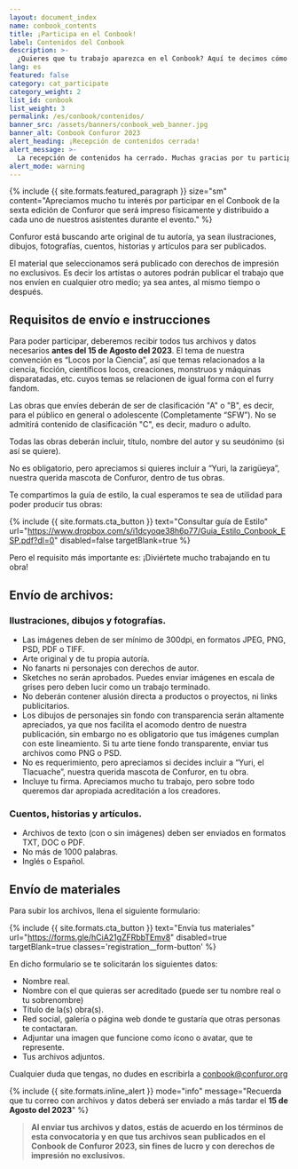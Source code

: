 ```yaml
---
layout: document_index
name: conbook_contents
title: ¡Participa en el Conbook!
label: Contenidos del Conbook
description: >-
  ¿Quieres que tu trabajo aparezca en el Conbook? Aquí te decimos cómo participar.
lang: es
featured: false
category: cat_participate
category_weight: 2
list_id: conbook
list_weight: 3
permalink: /es/conbook/contenidos/
banner_src: /assets/banners/conbook_web_banner.jpg
banner_alt: Conbook Confuror 2023
alert_heading: ¡Recepción de contenidos cerrada!
alert_message: >-
  La recepción de contenidos ha cerrado. Muchas gracias por tu participación y/o interés.
alert_mode: warning
---
```


{%
  include {{ site.formats.featured_paragraph }}
  size="sm"
  content="Apreciamos mucho tu interés por participar en el Conbook de la sexta edición de Confuror que será impreso físicamente y distribuido a cada uno de nuestros asistentes durante el evento."
%}

Confuror está buscando arte original de tu autoría, ya sean ilustraciones, dibujos, fotografías, cuentos, historias y artículos para ser publicados.

El material que seleccionamos será publicado con derechos de impresión no exclusivos. Es decir los artistas o autores podrán publicar el trabajo que nos envíen en cualquier otro medio; ya sea antes, al mismo tiempo o después.

## Requisitos de envío e instrucciones

Para poder participar, deberemos recibir todos tus archivos y datos necesarios **antes del 15 de Agosto del 2023**. El tema de nuestra convención es “Locos por la Ciencia”, así que temas relacionados a la ciencia,  ficción, científicos locos, creaciones, monstruos y máquinas disparatadas, etc. cuyos temas se relacionen de igual forma con el furry fandom.

Las obras que envíes deberán de ser de clasificación "A" o "B", es decir, para el público en general o adolescente (Completamente “SFW”). No se admitirá contenido de clasificación "C", es decir, maduro o adulto.

Todas las obras deberán incluir, título, nombre del autor y su seudónimo (si así se quiere).

No es obligatorio, pero apreciamos si quieres incluir a “Yuri, la zarigüeya”, nuestra querida mascota de Confuror, dentro de tus obras.

Te compartimos la guía de estilo, la cual esperamos te sea de utilidad para poder producir tus obras:

{%
  include {{ site.formats.cta_button }}
  text="Consultar guía de Estilo"
  url="https://www.dropbox.com/s/i1dcyoqe38h6p77/Guia_Estilo_Conbook_ESP.pdf?dl=0"
  disabled=false
  targetBlank=true
%}

Pero el requisito más importante es: ¡Diviértete mucho trabajando en tu obra!

## Envío de archivos:

### Ilustraciones, dibujos y fotografías.

- Las imágenes deben de ser mínimo de 300dpi, en formatos JPEG, PNG, PSD, PDF o TIFF.
- Arte original y de tu propia autoría.
- No fanarts ni personajes con derechos de autor.
- Sketches no serán aprobados. Puedes enviar imágenes en escala de grises pero deben lucir como un trabajo terminado.
- No deberán contener alusión directa a productos o proyectos, ni links publicitarios.
- Los dibujos de personajes sin fondo con transparencia serán altamente apreciados, ya que nos facilita el acomodo dentro de nuestra publicación, sin embargo no es obligatorio que tus imágenes cumplan con este lineamiento. Si tu arte tiene fondo transparente, enviar tus archivos como PNG o PSD.
- No es requerimiento, pero apreciamos si decides incluir a “Yuri, el Tlacuache”, nuestra querida mascota de Confuror, en tu obra.
- Incluye tu firma. Apreciamos mucho tu trabajo, pero sobre todo queremos dar apropiada acreditación a los creadores.

### Cuentos, historias y artículos.

- Archivos de texto (con o sin imágenes) deben ser enviados en formatos TXT, DOC o PDF.
- No más de 1000 palabras.
- Inglés o Español.

## Envío de materiales

Para subir los archivos, llena el siguiente formulario:

{%
  include {{ site.formats.cta_button }}
  text="Envía tus materiales"
  url="https://forms.gle/hCiA21gZFRbbTEmv8"
  disabled=true
  targetBlank=true
  classes='registration__form-button'
%}

En dicho formulario se te solicitarán los siguientes datos:

- Nombre real.
- Nombre con el que quieras ser acreditado (puede ser tu nombre real o tu sobrenombre)
- Título de la(s) obra(s).
- Red social, galería o página web donde te gustaría que otras personas te contactaran.
- Adjuntar una imagen que funcione como ícono o avatar, que te represente.
- Tus archivos adjuntos.

Cualquier duda que tengas, no dudes en escribirla a conbook@confuror.org

{%
  include {{ site.formats.inline_alert }}
  mode="info"
  message="Recuerda que tu correo con archivos y datos deberá ser enviado a más tardar el <strong>15 de Agosto del 2023</strong>"
%}

> **Al enviar tus archivos y datos, estás de acuerdo en los términos de esta convocatoria y en que tus archivos sean publicados en el Conbook de Confuror 2023, sin fines de lucro y con derechos de impresión no exclusivos.**